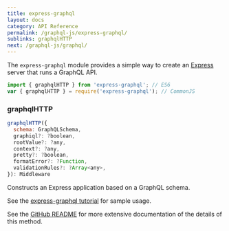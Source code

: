 ```yaml
---
title: express-graphql
layout: docs
category: API Reference
permalink: /graphql-js/express-graphql/
sublinks: graphqlHTTP
next: /graphql-js/graphql/
---
```


The `express-graphql` module provides a simple way to create an [Express](https://expressjs.com/) server that runs a GraphQL API.

```js
import { graphqlHTTP } from 'express-graphql'; // ES6
var { graphqlHTTP } = require('express-graphql'); // CommonJS
```

### graphqlHTTP

```js
graphqlHTTP({
  schema: GraphQLSchema,
  graphiql?: ?boolean,
  rootValue?: ?any,
  context?: ?any,
  pretty?: ?boolean,
  formatError?: ?Function,
  validationRules?: ?Array<any>,
}): Middleware
```

Constructs an Express application based on a GraphQL schema.

See the [express-graphql tutorial](/graphql-js/running-an-express-graphql-server/) for sample usage.

See the [GitHub README](https://github.com/graphql/express-graphql) for more extensive documentation of the details of this method.
